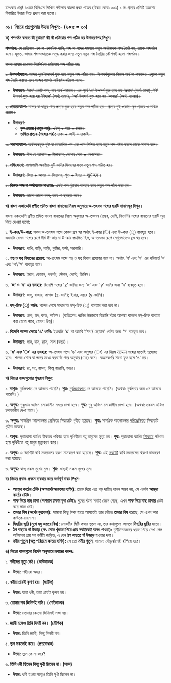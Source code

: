 চমৎকার প্রশ্ন! ৪০তম বিসিএস লিখিত পরীক্ষার বাংলা প্রথম পত্রের (বিষয় কোড: ০০১) ১ নং প্রশ্নের প্রতিটি অংশের বিস্তারিত উত্তর নিচে প্রদান করা হলো।

### **০১। নিচের প্রশ্নগুলোর উত্তর লিখুন:- (৬×৫ = ৩০)**

**ক) শব্দগঠন বলতে কী বুঝায়? কী কী প্রক্রিয়ায় শব্দ গঠিত হয় উদাহরণসহ লিখুন।**

~~**শব্দগঠন:** যে প্রক্রিয়ায় এক বা একাধিক ধ্বনি, শব্দ বা পদের সমন্বয়ে নতুন অর্থবোধক শব্দ তৈরি হয়, তাকে শব্দগঠন বলে। মূলত, ভাষার শব্দভান্ডারকে সমৃদ্ধ করার জন্য নতুন নতুন শব্দ তৈরির কৌশলই হলো শব্দগঠন।~~

~~বাংলা ভাষায় প্রধানত নিম্নলিখিত প্রক্রিয়ায় শব্দ গঠিত হয়:~~

~~১. **উপসর্গযোগে:** শব্দের পূর্বে উপসর্গ যুক্ত হয়ে নতুন শব্দ গঠিত হয়। উপসর্গগুলোর নিজস্ব অর্থ না থাকলেও এগুলো নতুন শব্দ তৈরি করতে এবং শব্দের অর্থের পরিবর্তন ঘটাতে পারে।~~
   * ~~**উদাহরণ:** 'হার' একটি শব্দ, যার অর্থ পরাজয়। এর পূর্বে 'প্র' উপসর্গ যুক্ত হয়ে হয় 'প্রহার' (অর্থ: মারা), 'বি' উপসর্গ যুক্ত হয়ে হয় 'বিহার' (অর্থ: ভ্রমণ), 'আ' উপসর্গ যুক্ত হয়ে হয় 'আহার' (অর্থ: খাওয়া)।~~

~~২. **প্রত্যয়যোগে:** শব্দের বা ধাতুর পরে প্রত্যয় যুক্ত হয়ে নতুন শব্দ গঠিত হয়। প্রত্যয় দুই প্রকার: কৃৎ প্রত্যয় ও তদ্ধিত প্রত্যয়।~~
   * ~~**উদাহরণ:**~~
      * ~~**কৃৎ প্রত্যয় (ধাতুর পর):** √চল্ + অন্ত = চলন্ত।~~
      * ~~**তদ্ধিত প্রত্যয় (শব্দের পর):** ঢাকা + আই = ঢাকাই।~~

~~৩. **সমাসযোগে:** অর্থসম্বন্ধযুক্ত দুই বা ততোধিক পদ এক পদে মিলিত হয়ে নতুন শব্দ গঠন করলে তাকে সমাস বলে।~~
   * ~~**উদাহরণ:** নীল যে আকাশ = নীলাকাশ; দেশের সেবা = দেশসেবা।~~

~~৪. **সন্ধিযোগে:** পাশাপাশি অবস্থিত দুটি ধ্বনির মিলনের ফলে নতুন শব্দ গঠিত হয়।~~
   * ~~**উদাহরণ:** বিদ্যা + আলয় = বিদ্যালয়; শুভ + ইচ্ছা = शुभेच्छा।~~

~~৫. **দ্বিরুক্ত শব্দ বা শব্দদ্বৈতের মাধ্যমে:** একই শব্দ দুইবার ব্যবহার করে নতুন শব্দ গঠন করা হয়।~~
   * ~~**উদাহরণ:** ভালো ভালো ফল; ভয়ে গা ছমছম করে।~~

**খ) বাংলা একাডেমি প্রণীত প্রমিত বাংলা বানানের নিয়ম অনুসারে অ-তৎসম শব্দের ছয়টি বানানসূত্র লিখুন।**

বাংলা একাডেমি প্রণীত প্রমিত বাংলা বানানের নিয়ম অনুসারে অ-তৎসম (তদ্ভব, দেশি, বিদেশি) শব্দের বানানের ছয়টি সূত্র নিচে দেওয়া হলো:

১. **ই-কার/উ-কার:** সকল অ-তৎসম শব্দে কেবল হ্রস্ব স্বর অর্থাৎ ই-কার (ি) এবং উ-কার (ু) ব্যবহৃত হবে। এমনকি যেসব শব্দের রূপে দীর্ঘ ঈ-কার বা ঊ-কার প্রচলিত ছিল, অ-তৎসম রূপে সেগুলোতেও হ্রস্ব স্বর হবে।
   * **উদাহরণ:** পাখি, বাড়ি, শাড়ি, কুমির, ফর্সা, সরকারি।

২. **ণত্ব ও ষত্ব বিধানের প্রয়োগ:** অ-তৎসম শব্দে ণত্ব ও ষত্ব বিধান প্রযোজ্য হবে না। অর্থাৎ 'ণ' এবং 'ষ' এর পরিবর্তে 'ন' এবং 'শ'/'স' ব্যবহৃত হবে।
   * **উদাহরণ:** ইরান, কোরান, গভর্নর, স্টেশন, পোস্ট, জিনিস।

৩. **'জ' ও 'য' এর ব্যবহার:** বিদেশি শব্দের 'z' ধ্বনির জন্য 'জ' এবং 'y' ধ্বনির জন্য 'য' ব্যবহৃত হবে।
   * **উদাহরণ:** জাদু, বাজার, কাগজ (z-ধ্বনি); ইয়ার, এয়ার (y-ধ্বনি)।

৪. **হস্-চিহ্ন (্‌) বর্জন:** শব্দের শেষে সাধারণত হস্-চিহ্ন (্‌) ব্যবহার করা হবে না।
   * **উদাহরণ:** চেক, মদ, কাত, অফিস। (ব্যতিক্রম: ধ্বনির উচ্চারণে বিভ্রান্তি ঘটার আশঙ্কা থাকলে হস্-চিহ্ন ব্যবহার করা যেতে পারে, যেমন: উহ্)।

৫. **বিদেশি শব্দের ক্ষেত্রে 's' ধ্বনি:** ইংরেজি 's' বা আরবি 'সিন'/'ছোয়াদ' ধ্বনির জন্য 'স' ব্যবহৃত হবে।
   * **উদাহরণ:** পাস, বাস, ক্লাস, সাল (বছর)।

৬. **'ঙ' এবং 'ং' এর ব্যবহার:** অ-তৎসম শব্দে 'ঙ' এবং অনুস্বার (ং) এর নিয়ম तत्सम শব্দের মতোই প্রযোজ্য হবে। শব্দের শেষে বা পদের মধ্যে স্বরবর্ণের পরে অনুস্বার (ং) বসে। ব্যঞ্জনবর্ণের সাথে যুক্ত হলে 'ঙ' হয়।
   * **উদাহরণ:** রং, সং, বাংলা; কিন্তু বাঙালি, ভাঙা।

**গ) নিচের বাক্যগুলোর শুদ্ধরূপ লিখুন:**

১. **অশুদ্ধ:** দুর্বলবশত সে আসতে পারেনি।
   **শুদ্ধ:** <u>দুর্বলতাবশত</u> সে আসতে পারেনি। (অথবা: দুর্বলতার জন্য সে আসতে পারেনি।)

২. **অশুদ্ধ:** শুধুমাত্র অফিস চলাকালীন সময়ে দেখা হবে।
   **শুদ্ধ:** শুধু অফিস চলাকালীন দেখা হবে। (অথবা: কেবল অফিস চলাকালীন দেখা যাবে।)

৩. **অশুদ্ধ:** সামগ্রিক আলোচনার প্রেক্ষিতে সিদ্ধান্তটি গৃহীত হয়েছে।
   **শুদ্ধ:** সামগ্রিক আলোচনার <u>পরিপ্রেক্ষিতে</u> সিদ্ধান্তটি গৃহীত হয়েছে।

৪. **অশুদ্ধ:** দূরারোগ্য ব্যাধির স্বীকারে পরিণত হয়ে পৃথিবীতে বহু মানুষের মৃত্যু হয়।
   **শুদ্ধ:** দূরারোগ্য ব্যাধির <u>শিকারে</u> পরিণত হয়ে পৃথিবীতে বহু মানুষ মৃত্যুবরণ করে।

৫. **অশুদ্ধ:** এ স্মরণিটি কবি নজরুলের স্বরণে নামকরণ করা হয়েছে।
   **শুদ্ধ:** এই <u>সরণিটি</u> কবি নজরুলের স্মরণে নামকরণ করা হয়েছে।

৬. **অশুদ্ধ:** স্বাস্থ সকল সুখের মুল।
   **শুদ্ধ:** স্বাস্থ্যই সকল সুখের মূল।

**ঘ) নিচের প্রবাদ-প্রবচন ব্যবহার করে অর্থপূর্ণ বাক্য লিখুন:**

*   **আমড়া কাঠের ঢেঁকি (অপদার্থ/অকেজো ব্যক্তি):** তাকে দিয়ে এত বড় দায়িত্ব পালন সম্ভব নয়, সে একটা **আমড়া কাঠের ঢেঁকি**।
*   **শাক দিয়ে মাছ ঢাকা (অপরাধ ঢাকার বৃথা চেষ্টা):** ঘুষের ঘটনা সবাই জেনে গেছে, এখন **শাক দিয়ে মাছ ঢাকার** চেষ্টা করে লাভ নেই।
*   **তামার বিষ (অর্থের কুপ্রভাব):** সামান্য কিছু টাকা হাতে আসতেই তার চরিত্রে **তামার বিষ** ধরেছে, সে এখন আর কাউকে চেনে না।
*   **মিছরির ছুরি (মুখে মধু অন্তরে বিষ):** লোকটির মিষ্টি কথায় ভুলো না, তার কথাগুলো আসলে **মিছরির ছুরি**র মতো।
*   **ঠগ বাছতে গাঁ উজাড় (সৎ লোক খুঁজতে গিয়ে প্রায় সবাইকেই অসৎ পাওয়া):** দুর্নীতিবাজদের ধরতে গিয়ে দেখা গেল অফিসের প্রায় সব কর্মীই জড়িত, এ যেন **ঠগ বাছতে গাঁ উজাড়** হওয়ার দশা।
*   **ননীর পুতুল (অল্প পরিশ্রমে কাতর ব্যক্তি):** সে তো **ননীর পুতুল**, সামান্য দৌড়ঝাঁপেই হাঁপিয়ে ওঠে।

**ঙ) নিচের বাক্যগুলো নির্দেশ অনুসারে রূপান্তর করুন:**

১. **শহীদের মৃত্যু নেই। (অস্তিবাচক)**
   * **উত্তর:** শহীদরা অমর।

২. **ধনীরা প্রায়ই কৃপণ হয়। (জটিল)**
   * **উত্তর:** যারা ধনী, তারা প্রায়ই কৃপণ হয়।

৩. **তোমার সব জিনিসই দামি। (নেতিবাচক)**
   * **উত্তর:** তোমার কোনো জিনিসই সস্তা নয়।

৪. **জ্ঞানী হলেও তিনি বিনয়ী নন। (যৌগিক)**
   * **উত্তর:** তিনি জ্ঞানী, কিন্তু বিনয়ী নন।

৫. **ভুল সকলেই করে। (প্রশ্নবোধক)**
   * **উত্তর:** ভুল কে না করে?

৬. **তিনি ধনী ছিলেন কিন্তু সুখী ছিলেন না। (সরল)**
   * **উত্তর:** ধনী হওয়া সত্ত্বেও তিনি সুখী ছিলেন না।